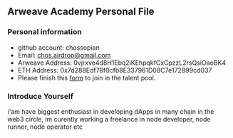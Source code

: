 ## Arweave Academy Personal File

### Personal information

- github account: chossopian
- Email: chos.airdrop@gmail.com
- Arweave Address: 0vjrxve4d8H1Ebq2iKEhpqkfCxCpzzL2rsQsiOaoBK4
- ETH Address: 0x7d288Edf78f0cfb8E337961D08C7e172899cd037
- Please finish this [form](https://docs.google.com/forms/d/e/1FAIpQLSfWA5fIIcBgmRppm3jNz5vmf9Mai_QMVil-2pO4r7YKn_Zhtw/viewform?usp=sf_link) to join in the talent pool.

### Introduce Yourself
 i'am have biggest enthusiast in developing dApps in many chain in the web3 circle, im curently working a freelance in node developer, node runner, node operator etc
